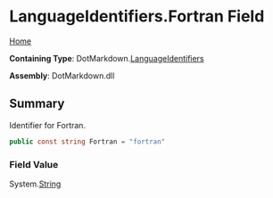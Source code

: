 <a name="_top"></a>

# LanguageIdentifiers\.Fortran Field

[Home](../../../README.md#_top)

**Containing Type**: DotMarkdown\.[LanguageIdentifiers](../README.md#_top)

**Assembly**: DotMarkdown\.dll

## Summary

Identifier for Fortran\.

```csharp
public const string Fortran = "fortran"
```

### Field Value

System\.[String](https://docs.microsoft.com/en-us/dotnet/api/system.string)

